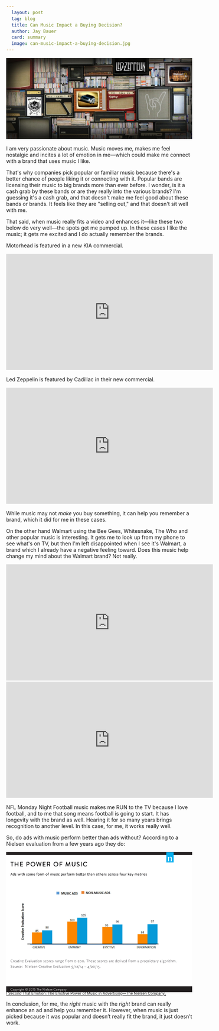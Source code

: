 ```yaml
---
  layout: post
  tag: blog
  title: Can Music Impact a Buying Decision?
  author: Jay Bauer
  card: summary
  image: can-music-impact-a-buying-decision.jpg
---
```

![Power of Music](/img/can-music-impact-a-buying-decision.jpg)

I am very passionate about music. Music moves me, makes me feel nostalgic and incites a lot of emotion in me—which could make me connect with a brand that uses music I like.

That's why companies pick popular or familiar music because there's a better chance of people liking it or connecting with it. Popular bands are licensing their music to big brands more than ever before. I wonder, is it a cash grab by these bands or are they really into the various brands? I'm guessing it's a cash grab, and that doesn't make me feel good about these bands or brands. It feels like they are "selling out," and that doesn't sit well with me.

That said, when music really fits a video and enhances it&mdash;like these two below do very well&mdash;the spots get me pumped up. In these cases I like the music; it gets me excited and I do actually remember the brands.

Motorhead is featured in a new KIA commercial.
<iframe width="560" height="315" src="https://www.youtube.com/embed/0b1bNb8moSQ" frameborder="0" allowfullscreen></iframe>

Led Zeppelin is featured by Cadillac in their new commercial.
<iframe width="560" height="315" src="https://www.youtube.com/embed/gpD7f8gWgDg" frameborder="0" allowfullscreen></iframe>

While music may not _make_ you buy something, it can help you remember a brand, which it did for me in these cases.

On the other hand Walmart using the Bee Gees, Whitesnake, The Who and other popular music is interesting. It gets me to look up from my phone to see what's on TV, but then I'm left disappointed when I see it's Walmart, a brand which I already have a negative feeling toward. Does this music help change my mind about the Walmart brand? Not really.
<iframe width="560" height="315" src="https://www.youtube.com/embed/P4IwOujzRiM" frameborder="0" allowfullscreen></iframe>

<iframe width="560" height="315" src="https://www.youtube.com/embed/7GA0xPJcxZ8" frameborder="0" allowfullscreen></iframe>

NFL Monday Night Football music makes me RUN to the TV because I love football, and to me that song means football is going to start. It has longevity with the brand as well. Hearing it for so many years brings recognition to another level. In this case, for me, it works really well.

So, do ads with music perform better than ads without? According to a Nielsen evaluation from a few years ago they do:

![The Nielsen Company, I Second That Notion: The Power of Music in Advertising](/img/power-of-music.gif)
<div style="font-size:10px;margin-top:-20px;"><a target="_blank" href="http://www.nielsen.com/us/en/insights/news/2015/i-second-that-emotion-the-emotive-power-of-music-in-advertising.html">I Second That Emotion: The Emotive Power of Music in Advertising&mdash;The Nielsen Company_</a></div>

In conclusion, for me, the _right_ music with the _right_ brand can really enhance an ad and help you remember it. However, when music is just picked because it was popular and doesn’t really fit the brand, it just doesn’t work.
